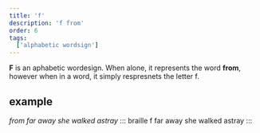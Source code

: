 ```yaml
---
title: 'f'
description: 'f from'
order: 6
tags:
  ['alphabetic wordsign']
---
```


**F** is an aphabetic wordesign. When alone, it represents the word **from**, however when in a word, it simply respresnets the letter f.

## example
 
*from far away she walked astray*
::: braille
f far away she walked astray
:::